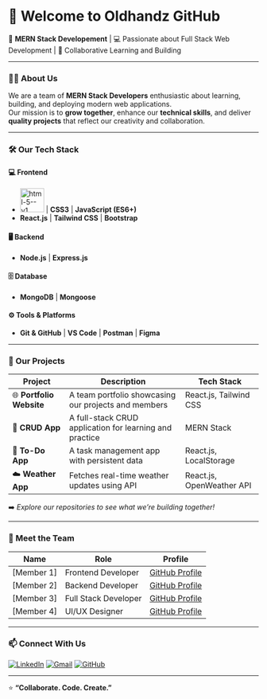 # 👋 Welcome to Oldhandz GitHub

🚀 **MERN Stack Developement** | 💻 Passionate about Full Stack Web Development | 🤝 Collaborative Learning and Building

---

### 👨‍💻 About Us
We are a team of **MERN Stack Developers** enthusiastic about learning, building, and deploying modern web applications.  
Our mission is to **grow together**, enhance our **technical skills**, and deliver **quality projects** that reflect our creativity and collaboration.

---

### 🛠️ Our Tech Stack

#### 💻 Frontend
- <img width="48" height="48" src="https://img.icons8.com/color/48/html-5--v1.png" alt="html-5--v1"/> | **CSS3** | **JavaScript (ES6+)**
- **React.js** | **Tailwind CSS** | **Bootstrap**

#### 🖥️ Backend
- **Node.js** | **Express.js**

#### 🗄️ Database
- **MongoDB** | **Mongoose**

#### ⚙️ Tools & Platforms
- **Git & GitHub** | **VS Code** | **Postman** | **Figma**

---

### 💼 Our Projects
| Project | Description | Tech Stack |
|----------|--------------|-------------|
| 🌐 **Portfolio Website** | A team portfolio showcasing our projects and members | React.js, Tailwind CSS |
| 🧾 **CRUD App** | A full-stack CRUD application for learning and practice | MERN Stack |
| 📝 **To-Do App** | A task management app with persistent data | React.js, LocalStorage |
| ☁️ **Weather App** | Fetches real-time weather updates using API | React.js, OpenWeather API |

➡️ *Explore our repositories to see what we’re building together!*

---

### 👥 Meet the Team
| Name | Role | Profile |
|------|------|----------|
| [Member 1] | Frontend Developer | [GitHub Profile](https://github.com/member1) |
| [Member 2] | Backend Developer | [GitHub Profile](https://github.com/member2) |
| [Member 3] | Full Stack Developer | [GitHub Profile](https://github.com/member3) |
| [Member 4] | UI/UX Designer | [GitHub Profile](https://github.com/member4) |

---

### 📫 Connect With Us
<p align="left">
<a href="https://www.linkedin.com/in/team-linkedin-id/" target="_blank"><img src="https://img.shields.io/badge/LinkedIn-%230077B5.svg?logo=linkedin&logoColor=white" alt="LinkedIn"/></a>
<a href="mailto:teamemail@example.com"><img src="https://img.shields.io/badge/Email-D14836?logo=gmail&logoColor=white" alt="Gmail"/></a>
<a href="https://github.com/your-team-github-username" target="_blank"><img src="https://img.shields.io/badge/GitHub-100000?logo=github&logoColor=white" alt="GitHub"/></a>
</p>

---

⭐ **“Collaborate. Code. Create.”**  
